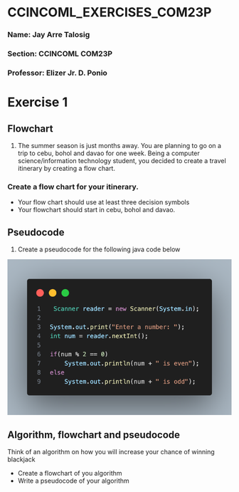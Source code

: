 # CCINCOML_EXERCISES_COM23P 
### Name: Jay Arre Talosig  
### Section: CCINCOML COM23P 
### Professor: Elizer Jr. D. Ponio  

# Exercise 1

## Flowchart 

  1. The summer season is just months away. You are planning to go on a trip to cebu, bohol and davao for one week. Being a computer science/information technology student, you decided to create a travel itinerary by creating a flow chart.

### Create a flow chart for your itinerary.

* Your flow chart should use at least three decision symbols
* Your flowchart should start in cebu, bohol and davao.

## Pseudocode

 1. Create a pseudocode for the following java code below
<img src="odd even.png">

## Algorithm, flowchart and pseudocode

Think of an algorithm on how you will increase your chance of winning blackjack

* Create a flowchart of you algorithm 
* Write a pseudocode of your algorithm

